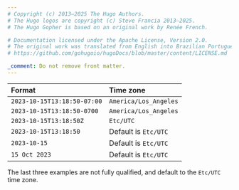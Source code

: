 ```yaml
---
# Copyright (c) 2013–2025 The Hugo Authors.
# The Hugo logos are copyright (c) Steve Francia 2013–2025.
# The Hugo Gopher is based on an original work by Renée French.

# Documentation licensed under the Apache License, Version 2.0.
# The original work was translated from English into Brazilian Portuguese.
# https://github.com/gohugoio/hugoDocs/blob/master/content/LICENSE.md

_comment: Do not remove front matter.
---
```


Format|Time zone
:--|:--
`2023-10-15T13:18:50-07:00`|`America/Los_Angeles`
`2023-10-15T13:18:50-0700`|`America/Los_Angeles`
`2023-10-15T13:18:50Z`|`Etc/UTC`
`2023-10-15T13:18:50`|Default is `Etc/UTC`
`2023-10-15`|Default is `Etc/UTC`
`15 Oct 2023`|Default is `Etc/UTC`

The last three examples are not fully qualified, and default to the `Etc/UTC` time zone.
